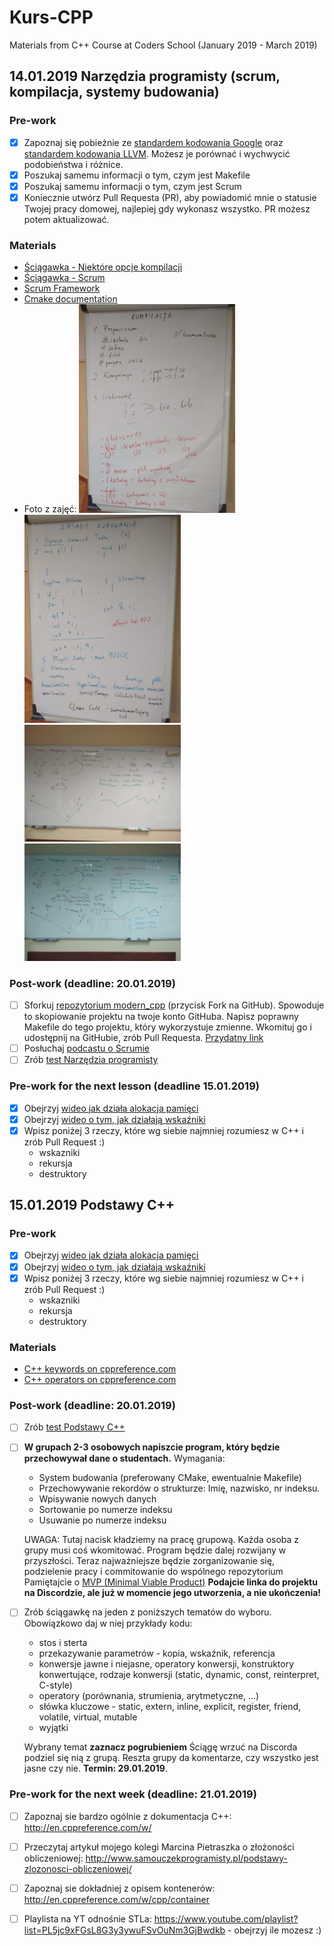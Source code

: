 # Kurs-CPP
Materials from C++ Course at Coders School (January 2019 - March 2019)

## 14.01.2019 Narzędzia programisty (scrum, kompilacja, systemy budowania)

### Pre-work
- [X] Zapoznaj się pobieżnie ze [standardem kodowania Google](https://google.github.io/styleguide/cppguide.html) oraz [standardem kodowania LLVM](https://llvm.org/docs/CodingStandards.html). Możesz je porównać i wychwycić podobieństwa i różnice.
- [X] Poszukaj samemu informacji o tym, czym jest Makefile
- [X] Poszukaj samemu informacji o tym, czym jest Scrum
- [X] Koniecznie utwórz Pull Requesta (PR), aby powiadomić mnie o statusie Twojej pracy domowej, najlepiej gdy wykonasz wszystko. PR możesz potem aktualizować.

### Materials
- [Ściągawka - Niektóre opcje kompilacji](sciaga_opcje_kompilacji.pdf)
- [Ściągawka - Scrum](sciaga_scrum.pdf)
- [Scrum Framework](ScrumFramework.pdf)
- [Cmake documentation](https://cmake.org/cmake/help/v3.13/manual/cmake-commands.7.html)
- Foto z zajęć: <img src="kompilacja.jpg" width="250px"> <img src="zasady_kodowania.jpg" width="250px">
  <img src="tablica0.jpg" width="250px"> <img src="tablica1.jpg" width="250px">

### Post-work (deadline: 20.01.2019)
- [ ] Sforkuj [repozytorium modern_cpp](https://github.com/LordLukin/modern_cpp) (przycisk Fork na GitHub). Spowoduje to skopiowanie projektu na twoje konto GitHuba. Napisz poprawny Makefile do tego projektu, który wykorzystuje zmienne. Wkomituj go i udostępnij na GitHubie, zrób Pull Requesta. [Przydatny link](http://mrbook.org/blog/tutorials/make/)
- [ ] Posłuchaj [podcastu o Scrumie](http://mariuszchrapko.com/jak-scrum-wplywa-na-efektywnosci-zespolu/)
- [ ] Zrób [test Narzędzia programisty](https://goo.gl/forms/EQurphnqBaOG20U32)

### Pre-work for the next lesson (deadline 15.01.2019)
- [x] Obejrzyj [wideo jak działa alokacja pamięci](https://www.youtube.com/watch?v=CSVRA4_xOkw)
- [x] Obejrzyj [wideo o tym, jak działają wskaźniki](https://www.youtube.com/watch?v=W0aE-w61Cb8)
- [x] Wpisz poniżej 3 rzeczy, które wg siebie najmniej rozumiesz w C++ i zrób Pull Request :)
  - wskazniki
  - rekursja
  - destruktory



## 15.01.2019 Podstawy C++

### Pre-work 
- [x] Obejrzyj [wideo jak działa alokacja pamięci](https://www.youtube.com/watch?v=CSVRA4_xOkw)
- [x] Obejrzyj [wideo o tym, jak działają wskaźniki](https://www.youtube.com/watch?v=W0aE-w61Cb8)
- [x] Wpisz poniżej 3 rzeczy, które wg siebie najmniej rozumiesz w C++ i zrób Pull Request :)
  - wskazniki
  - rekursja
  - destruktory


### Materials
- [C++ keywords on cppreference.com](https://en.cppreference.com/w/cpp/keyword)
- [C++ operators on cppreference.com](https://en.cppreference.com/w/cpp/language/expressions#Operators)

### Post-work (deadline: 20.01.2019)
- [ ] Zrób [test Podstawy C++](https://goo.gl/forms/SkTtLHKSW6mWHYE13)
- [ ] **W grupach 2-3 osobowych napiszcie program, który będzie przechowywał dane o studentach.**
  Wymagania:
  - System budowania (preferowany CMake, ewentualnie Makefile)
  - Przechowywanie rekordów o strukturze: Imię, nazwisko, nr indeksu.
  - Wpisywanie nowych danych
  - Sortowanie po numerze indeksu
  - Usuwanie po numerze indeksu
  
  UWAGA: Tutaj nacisk kładziemy na pracę grupową. Każda osoba z grupy musi coś wkomitować.
  Program będzie dalej rozwijany w przyszłości. Teraz najważniejsze będzie zorganizowanie się, podzielenie pracy i commitowanie do wspólnego repozytorium
  Pamiętajcie o [MVP (Minimal Viable Product)](https://goo.gl/images/D3Jeam)
  **Podajcie linka do projektu na Discordzie, ale już w momencie jego utworzenia, a nie ukończenia!**
- [ ] Zrób ściągawkę na jeden z poniższych tematów do wyboru. Obowiązkowo daj w niej przykłady kodu:
  - stos i sterta
  - przekazywanie parametrów - kopia, wskaźnik, referencja
  - konwersje jawne i niejasne, operatory konwersji, konstruktory konwertujące, rodzaje konwersji (static, dynamic, const, reinterpret, C-style)
  - operatory (porównania, strumienia, arytmetyczne, ...)
  - słówka kluczowe - static, extern, inline, explicit, register, friend, volatile, virtual, mutable
  - wyjątki
  
  Wybrany temat **zaznacz pogrubieniem**
  Ściągę wrzuć na Discorda podziel się nią z grupą. Reszta grupy da komentarze, czy wszystko jest jasne czy nie. **Termin: 29.01.2019**.

### Pre-work for the next week (deadline: 21.01.2019)
- [ ] Zapoznaj sie bardzo ogólnie z dokumentacja C++: http://en.cppreference.com/w/
- [ ] Przeczytaj artykuł mojego kolegi Marcina Pietraszka o złożoności obliczeniowej: http://www.samouczekprogramisty.pl/podstawy-zlozonosci-obliczeniowej/
- [ ] Zapoznaj sie dokładniej z opisem kontenerów: http://en.cppreference.com/w/cpp/container
- [ ] Playlista na YT odnośnie STLa: https://www.youtube.com/playlist?list=PL5jc9xFGsL8G3y3ywuFSvOuNm3GjBwdkb - obejrzyj ile mozesz :)

